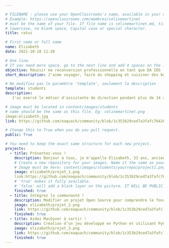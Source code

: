```yaml
---

# FILENAME : please use your OpenClassrooms's name, available in your url.
# Example: https://openclassrooms.com/membres/celinemartinet
# must be the name of your file. If file name is celinemartinet.md, title is celinemartinet.
# lowercase, no blank space, Capital case or special character.
title: ratus

# First name or full name
name: Elizabeth
date: 2021-10-10 11:20

# One line.
# If you need more space, go to the next line and add 4 spaces on the left, as in 'description'.
objective: Réussir ma reconversion professionnelle en tant que DA IOS
short_description: J'aime voyager, faire du shopping et cuisiner des bons petits plats et desserts. J'apprends à coder pour m'adapter au monde du travail et pouvoir travailler de n'importe où.

# Ne modifiez pas le paramètre 'template', seulement la description
template: students
description:
   J'ai exercé le métier d'assistante de direction pendant plus de 14 années au sein de grands groupes de cosmétiques et aujourd'hui je souhaite changer de carrière et devenir une nomade digitale. J'aime l'idée de pouvoir travailler de n'importe où et de pouvoir avoir un équilibre entre vie professionnelle et privée. Le digital est un nouveau monde qui s'offre à nous et c'est une opportunité de découvrir ce nouveau monde :) 

# image must be located in content/images/students
# name should be the same as this file. Eg: celinemartinet.png
image:elizabeth.jpg
link: https://github.com/eaquach/community/blob/1c353b29ced7a3fafc7642686c969ba6e45551c1/content/images/students/elizabeth/elizabeth.jpg

# Change this to True when you do you pull request.
public: True

# You need to keep the exact same structure for each new project.
projects:
  - title: Présentez-vous !
    description: Bonjour à tous, je m'appelle Elizabeth, 33 ans, ancienne assistante de direction, je souhaite changer de carrière et devenir une développeuse d'application IOS. Vous trouverez ci- après un lien vers mon LinkedIn https://www.linkedin.com/in/elizabeth-quach-0602246b/
    # Create a new repository for your images. Name it the same as your nickname and profile picture.
    # Image must be here: content/images/students/yourrepo/project1.png
    image: elizabeth/projet_1.png
    link:https://github.com/eaquach/community/blob/1c353b29ced7a3fafc7642686c969ba6e45551c1/content/images/students/elizabeth/elizabeth:projet_1.png
    # 'true' makes it fully available.
    # 'false' will add a black layer on the picture. IT WILL BE PUBLIC!
    finished: true
  - title: Intégrez la communauté !
    description: Modifier un projet Open Source pour comprendre le fonctionnement de Git, de Github et des pull requests. 
    image: elizabeth/projet_2.png
    link: https://github.com/eaquach/community/blob/1c353b29ced7a3fafc7642686c969ba6e45551c1/content/images/students/elizabeth/elizabeth:projet_2.png
    finished: true
  - title: Aidez MacGyver à sortir !
    description: Création d’un jeu développé en Python et utilisant PyGame.
    image: elizabeth/projet_3.png
    link: https://github.com/eaquach/community/blob/1c353b29ced7a3fafc7642686c969ba6e45551c1/content/images/students/elizabeth/elizabeth:projet_3.png
    finished: true
---
```

